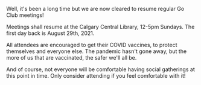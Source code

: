 <!--
.. title: Calgary Go Club meetings resume August 29, 2021
.. slug: calgary-go-club-meetings-resume-august-29-2021
.. date: 2021-08-02 15:04:53 UTC-06:00
.. tags: 
.. category: 
.. link: 
.. description: 
.. type: text
-->

Well, it's been a long time but we are now cleared to resume regular Go Club meetings!

Meetings shall resume at the Calgary Central Library, 12-5pm Sundays.  The first day back is August 29th, 2021.

All attendees are encouraged to get their COVID vaccines, to protect themselves and everyone else.  The pandemic hasn't gone away, but the more of us that are vaccinated, the safer we'll all be.

And of course, not everyone will be comfortable having social gatherings at this point in time.  Only consider attending if you feel comfortable with it!
